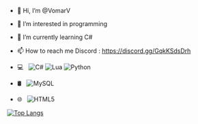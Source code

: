 - 👋 Hi, I’m @VomarV
- 👀 I’m interested in programming
- 🌱 I’m currently learning C#
- 📫 How to reach me Discord : https://discord.gg/GqkKSdsDrh

- 💻 &nbsp;
  ![C#](https://img.shields.io/badge/-C%23-333333?style=flat&logo=C-Sharp&logoColor=00599C)
  ![Lua](https://img.shields.io/badge/-Lua-333333?style=flat&logo=Lua&logoColor=007396)
  ![Python](https://img.shields.io/badge/-Python-333333?style=flat&logo=Python&logoColor=007396)
- 🛢 &nbsp;
  ![MySQL](https://img.shields.io/badge/-MySQL-333333?style=flat&logo=mysql)
- 🌐 &nbsp;
  ![HTML5](https://skillicons.dev/icons?i=html,css,js)
<!---
VomarV/VomarV is a ✨ special ✨ repository because its `README.md` (this file) appears on your GitHub profile.
You can click the Preview link to take a look at your changes.
--->
[![Top Langs](https://github-readme-stats.vercel.app/api/top-langs/?username=VomarV&layout=compact)](https://github.com/anuraghazra/github-readme-stats)
